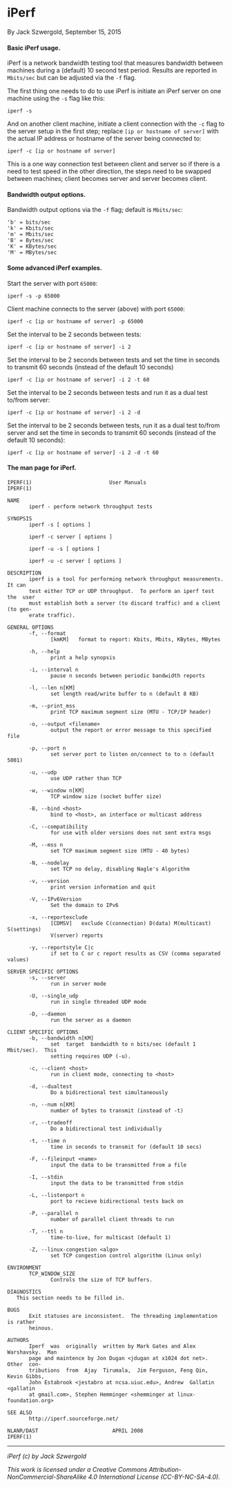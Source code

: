 # iPerf

By Jack Szwergold, September 15, 2015

#### Basic iPerf usage.

iPerf is a network bandwidth testing tool that measures bandwidth between machines during a (default) 10 second test period. Results are reported in `Mbits/sec` but can be adjusted via the `-f` flag.

The first thing one needs to do to use iPerf is initiate an iPerf server on one machine using the `-s` flag like this:

	iperf -s

And on another client machine, initiate a client connection with the `-c` flag to the server setup in the first step; replace `[ip or hostname of server]` with the actual IP address or hostname of the server being connected to:

	iperf -c [ip or hostname of server]

This is a one way connection test between client and server so if there is a need to test speed in the other direction, the steps need to be swapped between machines; client becomes server and server becomes client.

#### Bandwidth output options.

Bandwidth output options via the `-f` flag; default is `Mbits/sec`:

	'b' = bits/sec
	'k' = Kbits/sec
	'm' = Mbits/sec
	'B' = Bytes/sec
	'K' = KBytes/sec
	'M' = MBytes/sec

#### Some advanced iPerf examples.

Start the server with port `65000`:

    iperf -s -p 65000

Client machine connects to the server (above) with port `65000`:

    iperf -c [ip or hostname of server] -p 65000

Set the interval to be 2 seconds between tests:

    iperf -c [ip or hostname of server] -i 2

Set the interval to be 2 seconds between tests and set the time in seconds to transmit 60 seconds (instead of the default 10 seconds)

    iperf -c [ip or hostname of server] -i 2 -t 60

Set the interval to be 2 seconds between tests and run it as a dual test to/from server:

    iperf -c [ip or hostname of server] -i 2 -d

Set the interval to be 2 seconds between tests, run it as a dual test to/from server and set the time in seconds to transmit 60 seconds (instead of the default 10 seconds):

    iperf -c [ip or hostname of server] -i 2 -d -t 60

#### The man page for iPerf.

	IPERF(1)                         User Manuals                         IPERF(1)
	
	NAME
	       iperf - perform network throughput tests
	
	SYNOPSIS
	       iperf -s [ options ]
	
	       iperf -c server [ options ]
	
	       iperf -u -s [ options ]
	
	       iperf -u -c server [ options ]
	
	DESCRIPTION
	       iperf is a tool for performing network throughput measurements.  It can
	       test either TCP or UDP throughput.  To perform an iperf test  the  user
	       must establish both a server (to discard traffic) and a client (to gen-
	       erate traffic).
	
	GENERAL OPTIONS
	       -f, --format
	              [kmKM]   format to report: Kbits, Mbits, KBytes, MBytes
	
	       -h, --help
	              print a help synopsis
	
	       -i, --interval n
	              pause n seconds between periodic bandwidth reports
	
	       -l, --len n[KM]
	              set length read/write buffer to n (default 8 KB)
	
	       -m, --print_mss
	              print TCP maximum segment size (MTU - TCP/IP header)
	
	       -o, --output <filename>
	              output the report or error message to this specified file
	
	       -p, --port n
	              set server port to listen on/connect to to n (default 5001)
	
	       -u, --udp
	              use UDP rather than TCP
	
	       -w, --window n[KM]
	              TCP window size (socket buffer size)
	
	       -B, --bind <host>
	              bind to <host>, an interface or multicast address
	
	       -C, --compatibility
	              for use with older versions does not sent extra msgs
	
	       -M, --mss n
	              set TCP maximum segment size (MTU - 40 bytes)
	
	       -N, --nodelay
	              set TCP no delay, disabling Nagle's Algorithm
	
	       -v, --version
	              print version information and quit
	
	       -V, --IPv6Version
	              Set the domain to IPv6
	
	       -x, --reportexclude
	              [CDMSV]   exclude C(connection) D(data) M(multicast) S(settings)
	              V(server) reports
	
	       -y, --reportstyle C|c
	              if set to C or c report results as CSV (comma separated values)
	
	SERVER SPECIFIC OPTIONS
	       -s, --server
	              run in server mode
	
	       -U, --single_udp
	              run in single threaded UDP mode
	
	       -D, --daemon
	              run the server as a daemon
	
	CLIENT SPECIFIC OPTIONS
	       -b, --bandwidth n[KM]
	              set  target  bandwidth to n bits/sec (default 1 Mbit/sec).  This
	              setting requires UDP (-u).
	
	       -c, --client <host>
	              run in client mode, connecting to <host>
	
	       -d, --dualtest
	              Do a bidirectional test simultaneously
	
	       -n, --num n[KM]
	              number of bytes to transmit (instead of -t)
	
	       -r, --tradeoff
	              Do a bidirectional test individually
	
	       -t, --time n
	              time in seconds to transmit for (default 10 secs)
	
	       -F, --fileinput <name>
	              input the data to be transmitted from a file
	
	       -I, --stdin
	              input the data to be transmitted from stdin
	
	       -L, --listenport n
	              port to recieve bidirectional tests back on
	
	       -P, --parallel n
	              number of parallel client threads to run
	
	       -T, --ttl n
	              time-to-live, for multicast (default 1)
	
	       -Z, --linux-congestion <algo>
	              set TCP congestion control algorithm (Linux only)
	
	ENVIRONMENT
	       TCP_WINDOW_SIZE
	              Controls the size of TCP buffers.
	
	DIAGNOSTICS
       This section needs to be filled in.

	BUGS
	       Exit statuses are inconsistent.  The threading implementation is rather
	       heinous.
	
	AUTHORS
	       Iperf  was  originally  written by Mark Gates and Alex Warshavsky.  Man
	       page and maintence by Jon Dugan <jdugan at x1024 dot net>.  Other  con-
	       tributions  from  Ajay  Tirumala,  Jim Ferguson, Feng Qin, Kevin Gibbs,
	       John Estabrook <jestabro at ncsa.uiuc.edu>, Andrew  Gallatin  <gallatin
	       at gmail.com>, Stephen Hemminger <shemminger at linux-foundation.org>
	
	SEE ALSO
	       http://iperf.sourceforge.net/
	
	NLANR/DAST                        APRIL 2008                          IPERF(1)

***

*iPerf (c) by Jack Szwergold*

*This work is licensed under a Creative Commons Attribution-NonCommercial-ShareAlike 4.0 International License (CC-BY-NC-SA-4.0).*